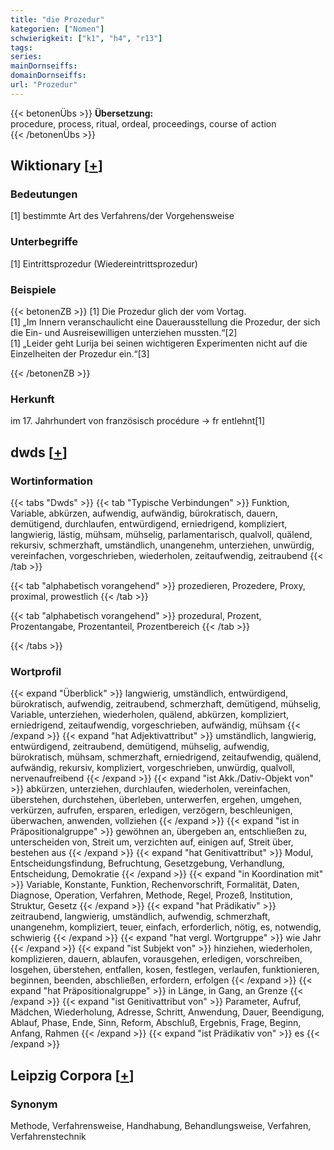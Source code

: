 ```yaml
---
title: "die Prozedur"
kategorien: ["Nomen"]
schwierigkeit: ["k1", "h4", "r13"]
tags:
series:
mainDornseiffs:
domainDornseiffs:
url: "Prozedur"
---
```


{{< betonenÜbs >}}
**Übersetzung:**  
procedure, process, ritual, ordeal, proceedings, course of action  
{{< /betonenÜbs >}}

## Wiktionary [[+](https://de.wiktionary.org/wiki/Prozedur)]

### Bedeutungen
[1] bestimmte Art des Verfahrens/der Vorgehensweise  

### Unterbegriffe
[1] Eintrittsprozedur (Wiedereintrittsprozedur)  

### Beispiele
{{< betonenZB >}}
[1] Die Prozedur glich der vom Vortag.  
[1] „Im Innern veranschaulicht eine Dauerausstellung die Prozedur, der sich die Ein- und Ausreisewilligen unterziehen mussten.“[2]  
[1] „Leider geht Lurija bei seinen wichtigeren Experimenten nicht auf die Einzelheiten der Prozedur ein.“[3]  

{{< /betonenZB >}}
### Herkunft
im 17. Jahrhundert von französisch procédure → fr entlehnt[1]  



## dwds [[+](https://www.dwds.de/wb/Prozedur)]

### Wortinformation
{{< tabs "Dwds" >}}
{{< tab "Typische Verbindungen" >}}
Funktion, Variable, abkürzen, aufwendig, aufwändig, bürokratisch, dauern, demütigend, durchlaufen, entwürdigend, erniedrigend, kompliziert, langwierig, lästig, mühsam, mühselig, parlamentarisch, qualvoll, quälend, rekursiv, schmerzhaft, umständlich, unangenehm, unterziehen, unwürdig, vereinfachen, vorgeschrieben, wiederholen, zeitaufwendig, zeitraubend
{{< /tab >}}

{{< tab "alphabetisch vorangehend" >}}
prozedieren, Prozedere, Proxy, proximal, prowestlich
{{< /tab >}}

{{< tab "alphabetisch vorangehend" >}}
prozedural, Prozent, Prozentangabe, Prozentanteil, Prozentbereich
{{< /tab >}}

{{< /tabs >}}

### Wortprofil
{{< expand "Überblick" >}} langwierig, umständlich, entwürdigend, bürokratisch, aufwendig, zeitraubend, schmerzhaft, demütigend, mühselig, Variable, unterziehen, wiederholen, quälend, abkürzen, kompliziert, erniedrigend, zeitaufwendig, vorgeschrieben, aufwändig, mühsam {{< /expand >}}
{{< expand "hat Adjektivattribut" >}} umständlich, langwierig, entwürdigend, zeitraubend, demütigend, mühselig, aufwendig, bürokratisch, mühsam, schmerzhaft, erniedrigend, zeitaufwendig, quälend, aufwändig, rekursiv, kompliziert, vorgeschrieben, unwürdig, qualvoll, nervenaufreibend {{< /expand >}}
{{< expand "ist Akk./Dativ-Objekt von" >}} abkürzen, unterziehen, durchlaufen, wiederholen, vereinfachen, überstehen, durchstehen, überleben, unterwerfen, ergehen, umgehen, verkürzen, aufrufen, ersparen, erledigen, verzögern, beschleunigen, überwachen, anwenden, vollziehen {{< /expand >}}
{{< expand "ist in Präpositionalgruppe" >}} gewöhnen an, übergeben an, entschließen zu, unterscheiden von, Streit um, verzichten auf, einigen auf, Streit über, bestehen aus {{< /expand >}}
{{< expand "hat Genitivattribut" >}} Modul, Entscheidungsfindung, Befruchtung, Gesetzgebung, Verhandlung, Entscheidung, Demokratie {{< /expand >}}
{{< expand "in Koordination mit" >}} Variable, Konstante, Funktion, Rechenvorschrift, Formalität, Daten, Diagnose, Operation, Verfahren, Methode, Regel, Prozeß, Institution, Struktur, Gesetz {{< /expand >}}
{{< expand "hat Prädikativ" >}} zeitraubend, langwierig, umständlich, aufwendig, schmerzhaft, unangenehm, kompliziert, teuer, einfach, erforderlich, nötig, es, notwendig, schwierig {{< /expand >}}
{{< expand "hat vergl. Wortgruppe" >}} wie Jahr {{< /expand >}}
{{< expand "ist Subjekt von" >}} hinziehen, wiederholen, komplizieren, dauern, ablaufen, vorausgehen, erledigen, vorschreiben, losgehen, überstehen, entfallen, kosen, festlegen, verlaufen, funktionieren, beginnen, beenden, abschließen, erfordern, erfolgen {{< /expand >}}
{{< expand "hat Präpositionalgruppe" >}} in Länge, in Gang, an Grenze {{< /expand >}}
{{< expand "ist Genitivattribut von" >}} Parameter, Aufruf, Mädchen, Wiederholung, Adresse, Schritt, Anwendung, Dauer, Beendigung, Ablauf, Phase, Ende, Sinn, Reform, Abschluß, Ergebnis, Frage, Beginn, Anfang, Rahmen {{< /expand >}}
{{< expand "ist Prädikativ von" >}} es {{< /expand >}}

## Leipzig Corpora [[+](https://corpora.uni-leipzig.de/en/res?word=Prozedur&corpusId=deu_newscrawl-public_2018)]


### Synonym
Methode, Verfahrensweise, Handhabung, Behandlungsweise, Verfahren, Verfahrenstechnik

